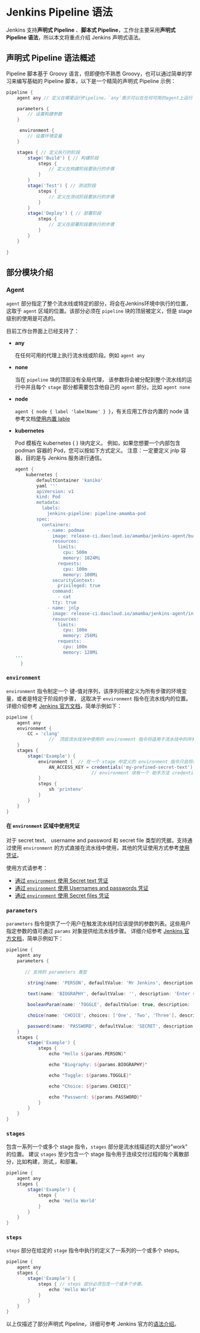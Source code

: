 # Jenkins **Pipeline 语法**

Jenkins 支持**声明式 Pipeline** 、**脚本式 Pipeline**，工作台主要采用**声明式 Pipeline 语法**，所以本文将重点介绍 Jenkins 声明式语法。

## 声明式 Pipeline 语法概述

Pipeline 脚本基于 Groovy 语言，但即便你不熟悉 Groovy，也可以通过简单的学习来编写基础的 Pipeline 脚本，以下是一个精简的声明式 Pipeline 示例：

```groovy
pipeline {
    agent any // 定义在哪里运行Pipeline，`any`表示可以在任何可用的agent上运行

    parameters {
        // 设置构建参数
    }

     environment { 
        // 设置环境变量
    }

    stages { // 定义执行的阶段
        stage('Build') { // 构建阶段
            steps {
                // 定义在构建阶段要执行的步骤
            }
        }
        stage('Test') { // 测试阶段
            steps {
                // 定义在测试阶段要执行的步骤
            }
        }
        stage('Deploy') { // 部署阶段
            steps {
                // 定义在部署阶段要执行的步骤
            }
        }
    }
    
}
```

## 部分模块介绍

### Agent

`agent` 部分指定了整个流水线或特定的部分，将会在Jenkins环境中执行的位置，这取于 `agent` 区域的位置。该部分必须在 `pipeline` 块的顶层被定义，但是 stage 级别的使用是可选的。

目前工作台界面上已经支持了：

- **any**

    在任何可用的代理上执行流水线或阶段。例如 `agent any`

- **none**

    当在 `pipeline` 块的顶部没有全局代理， 该参数将会被分配到整个流水线的运行中并且每个
    `stage` 部分都需要包含他自己的 `agent` 部分。比如 `agent none`

- **node**

    `agent { node { label 'labelName' } }`，有关应用工作台内置的 node 请参考文档[使用内置 lable](../pipeline/config/agent.md)

- **kubernetes**

    Pod 模板在 kubernetes { } 块内定义。 例如，如果您想要一个内部包含 podman 容器的 Pod，您可以按如下方式定义。
    注意：一定要定义 jnlp 容器，目的是与 Jenkins 服务进行通信。

    ```groovy
    agent {
        kubernetes {
            defaultContainer 'kaniko'
            yaml '''
            apiVersion: v1
            kind: Pod
            metadata:
              labels:
                jenkins-pipeline: pipeline-amamba-pod
            spec: 
              containers:
                - name: podman
                  image: release-ci.daocloud.io/amamba/jenkins-agent/builder-base:v0.2.1-podman
                  resources:
                    limits:
                      cpu: 500m
                      memory: 1024Mi
                    requests:
                      cpu: 100m
                      memory: 100Mi
                  securityContext:
                    privileged: true
                  command:
                    - cat
                  tty: true
                - name: jnlp
                  image: release-ci.daocloud.io/amamba/jenkins-agent/inbound-agent:4.10-2
                  resources:
                    limits:
                      cpu: 100m
                      memory: 256Mi
                    requests:
                      cpu: 100m
                      memory: 128Mi
    '''
      }
    ```

### `environment`

`environment` 指令制定一个 键-值对序列，该序列将被定义为所有步骤的环境变量，或者是特定于阶段的步骤，
这取决于 `environment` 指令在流水线内的位置。
详细介绍参考 [Jenkins 官方文档](https://www.jenkins.io/doc/book/pipeline/syntax/#environment)，简单示例如下：

```groovy
pipeline {
    agent any
    environment { 
        CC = 'clang'
				//	顶层流水线块中使用的 environment 指令将适用于流水线中的所有步骤。
    }
    stages {
        stage('Example') {
            environment {  // 在一个 stage 中定义的 environment 指令只会将给定的环境变量应用于 stage 中的步骤。
                AN_ACCESS_KEY = credentials('my-prefined-secret-text') 
								// environment 块有一个 助手方法 credentials() 定义，该方法可以在 Jenkins 环境中用于通过标识符访问预定义的凭证。						
            }
            steps {
                sh 'printenv'
            }
        }
    }
}
```

#### 在 `environment` 区域中使用凭证

对于 secret text、 username and password 和 secret file 类型的凭据，支持通过使用 `environment` 的方式直接在流水线中使用，其他的凭证使用方式参考[使用凭证](https://www.jenkins.io/doc/book/pipeline/jenkinsfile/#handling-credentials)。

使用方式请参考：

- [通过 `environment` 使用 Secret text 凭证](https://www.jenkins.io/doc/book/pipeline/jenkinsfile/#secret-text)
- [通过 `environment` 使用 Usernames and passwords 凭证](https://www.jenkins.io/doc/book/pipeline/jenkinsfile/#usernames-and-passwords)
- [通过 `environment` 使用 Secret files 凭证](https://www.jenkins.io/doc/book/pipeline/jenkinsfile/#secret-files)

### `parameters`

`parameters` 指令提供了一个用户在触发流水线时应该提供的参数列表。这些用户指定参数的值可通过 `params` 对象提供给流水线步骤。
详细介绍参考 [Jenkins 官方文档](https://www.jenkins.io/doc/book/pipeline/syntax/#parameters)，简单示例如下：

```groovy
pipeline {
    agent any
    parameters { 
        
       // 支持的 parameters 类型
        
        string(name: 'PERSON', defaultValue: 'Mr Jenkins', description: 'Who should I say hello to?')

        text(name: 'BIOGRAPHY', defaultValue: '', description: 'Enter some information about the person')

        booleanParam(name: 'TOGGLE', defaultValue: true, description: 'Toggle this value')

        choice(name: 'CHOICE', choices: ['One', 'Two', 'Three'], description: 'Pick something')

        password(name: 'PASSWORD', defaultValue: 'SECRET', description: 'Enter a password')
    }
    stages {
        stage('Example') {
            steps {
                echo "Hello ${params.PERSON}"

                echo "Biography: ${params.BIOGRAPHY}"

                echo "Toggle: ${params.TOGGLE}"

                echo "Choice: ${params.CHOICE}"

                echo "Password: ${params.PASSWORD}"
            }
        }
    }
}
```

### `stages`

包含一系列一个或多个 stage 指令，`stages` 部分是流水线描述的大部分"work" 的位置。
建议 `stages` 至少包含一个 stage 指令用于连续交付过程的每个离散部分，比如构建，测试,，和部署。

```groovy
pipeline {
    agent any
    stages { 
        stage('Example') {
            steps {
                echo 'Hello World'
            }
        }
    }
}
```

### `steps`

`steps` 部分在给定的 `stage` 指令中执行的定义了一系列的一个或多个 steps。

```groovy
pipeline {
    agent any
    stages {
        stage('Example') {
            steps { // steps 部分必须包含一个或多个步骤。
                echo 'Hello World'
            }
        }
    }
}
```

以上仅描述了部分声明式 Pipeline，详细可参考 Jenkins
官方的[语法介绍](https://www.jenkins.io/doc/book/pipeline/syntax/#declarative-pipeline)。
